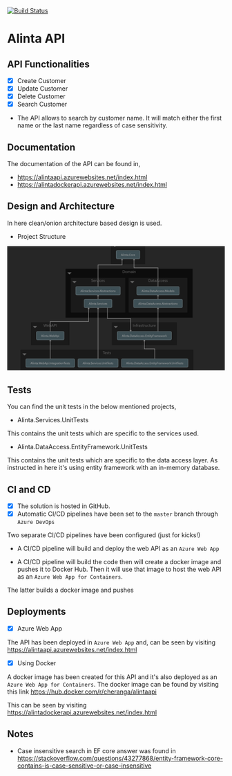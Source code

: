 [![Build Status](https://dev.azure.com/cchatangala/Alinta/_apis/build/status/Alinta%20-%20PROD%20-%20CI?branchName=master)](https://dev.azure.com/cchatangala/Alinta/_build/latest?definitionId=22&branchName=master)

# Alinta API

## API Functionalities
- [x] Create Customer
- [x] Update Customer
- [x] Delete Customer
- [x] Search Customer
* The API allows to search by customer name. It will match either the first name or the last name regardless of case sensitivity.

## Documentation

The documentation of the API can be found in,
* https://alintaapi.azurewebsites.net/index.html
* https://alintadockerapi.azurewebsites.net/index.html

## Design and Architecture

In here clean/onion architecture based design is used.

* Project Structure

![alt text](https://github.com/Cheranga/Alinta/blob/master/Images/Dependencies%20Graph.png "Project Structure")

## Tests
You can find the unit tests in the below mentioned projects,

* Alinta.Services.UnitTests

This contains the unit tests which are specific to the services used.

* Alinta.DataAccess.EntityFramework.UnitTests

This contains the unit tests which are specific to the data access layer. As instructed in here it's using entity framework with an in-memory database.

## CI and CD
- [x] The solution is hosted in GitHub.
- [x] Automatic CI/CD pipelines have been set to the `master` branch through `Azure DevOps`

Two separate CI/CD pipelines have been configured (just for kicks!)
* A CI/CD pipeline will build and deploy the web API as an `Azure Web App`


* A CI/CD pipeline will build the code then will create a docker image and pushes it to Docker Hub. Then it will use that image to host the web API as an `Azure Web App for Containers`.


 
The latter builds a docker image and pushes

## Deployments

- [x] Azure Web App

The API has been deployed in `Azure Web App` and, can be seen by visiting https://alintaapi.azurewebsites.net/index.html

- [x] Using Docker

A docker image has been created for this API and it's also deployed as an `Azure Web App for Containers`. 
The docker image can be found by visiting this link https://hub.docker.com/r/cheranga/alintaapi

This can be seen by visiting https://alintadockerapi.azurewebsites.net/index.html

## Notes
* Case insensitive search in EF core answer was found in https://stackoverflow.com/questions/43277868/entity-framework-core-contains-is-case-sensitive-or-case-insensitive
